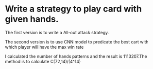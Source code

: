 # Write a strategy to play card with given hands. 
The first version is to write a All-out attack strategy.

The second version is to use CNN model to predicate the best cart with which player will have the max win rate

I calculated the number of hands patterns and the result is 1113207.The method is to calculate C(72,14)/(4^14)
